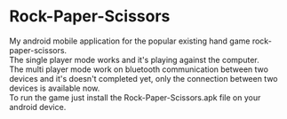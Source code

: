 # Rock-Paper-Scissors
My android mobile application for the popular existing hand game rock-paper-scissors.  
The single player mode works and it's playing against the computer.  
The multi player mode work on bluetooth communication between two devices and it's doesn't completed yet, only the connection between two devices is available now.  
To run the game just install the Rock-Paper-Scissors.apk file on your android device.
